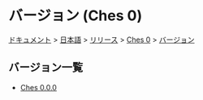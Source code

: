 # バージョン (Ches 0)

[ドキュメント](../../../../index.md) > [日本語](../../../index.md) > [リリース](../../index.md) > [Ches 0](../index.md) > [バージョン](./index.md)


## バージョン一覧

- [Ches 0.0.0](./0.0.0/index.md)
